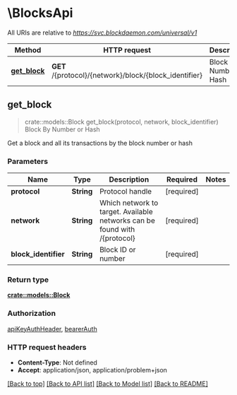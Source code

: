 # \BlocksApi

All URIs are relative to *https://svc.blockdaemon.com/universal/v1*

Method | HTTP request | Description
------------- | ------------- | -------------
[**get_block**](BlocksApi.md#get_block) | **GET** /{protocol}/{network}/block/{block_identifier} | Block By Number or Hash



## get_block

> crate::models::Block get_block(protocol, network, block_identifier)
Block By Number or Hash

Get a block and all its transactions by the block number or hash

### Parameters


Name | Type | Description  | Required | Notes
------------- | ------------- | ------------- | ------------- | -------------
**protocol** | **String** | Protocol handle | [required] |
**network** | **String** | Which network to target. Available networks can be found with /{protocol} | [required] |
**block_identifier** | **String** | Block ID or number | [required] |

### Return type

[**crate::models::Block**](block.md)

### Authorization

[apiKeyAuthHeader](../README.md#apiKeyAuthHeader), [bearerAuth](../README.md#bearerAuth)

### HTTP request headers

- **Content-Type**: Not defined
- **Accept**: application/json, application/problem+json

[[Back to top]](#) [[Back to API list]](../README.md#documentation-for-api-endpoints) [[Back to Model list]](../README.md#documentation-for-models) [[Back to README]](../README.md)


